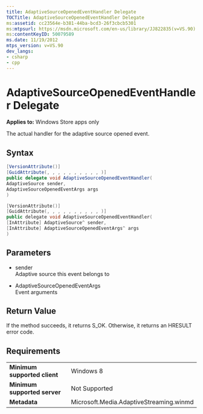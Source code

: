 ```yaml
---
title: AdaptiveSourceOpenedEventHandler Delegate
TOCTitle: AdaptiveSourceOpenedEventHandler Delegate
ms:assetid: cc23564e-b381-44ba-bcd3-26f3cbcb5301
ms:mtpsurl: https://msdn.microsoft.com/en-us/library/JJ822835(v=VS.90)
ms:contentKeyID: 50079589
ms.date: 11/19/2012
mtps_version: v=VS.90
dev_langs:
- csharp
- cpp
---
```


# AdaptiveSourceOpenedEventHandler Delegate

**Applies to:** Windows Store apps only

The actual handler for the adaptive source opened event.

## Syntax

```csharp
[VersionAttribute()]
[GuidAttribute(, , , , , , , , , , )]
public delegate void AdaptiveSourceOpenedEventHandler(
AdaptiveSource sender,
AdaptiveSourceOpenedEventArgs args
)
```

```cpp
[VersionAttribute()]
[GuidAttribute(, , , , , , , , , , )]
public delegate void AdaptiveSourceOpenedEventHandler(
[InAttribute] AdaptiveSource^ sender, 
[InAttribute] AdaptiveSourceOpenedEventArgs^ args
)
```

## Parameters

  - sender  
    Adaptive source this event belongs to

  - AdaptiveSourceOpenedEventArgs  
    Event arguments

## Return Value

If the method succeeds, it returns S\_OK. Otherwise, it returns an HRESULT error code.

## Requirements

|||
|--- |--- |
|**Minimum supported client**|Windows 8|
|**Minimum supported server**|Not Supported|
|**Metadata**|Microsoft.Media.AdaptiveStreaming.winmd|

